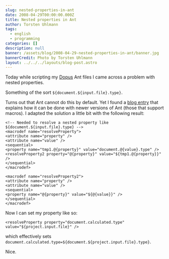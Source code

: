 ```yaml
---
slug: nested-properties-in-ant
date: 2008-04-29T00:00:00.000Z
title: Nested properties in Ant
author: Torsten Uhlmann
tags:
  - english
  - programming
categories: []
description: null
banner: /assets/blog/2008-04-29-nested-properties-in-ant/banner.jpg
bannerCredit: Photo by Torsten Uhlmann
layout: ../../../layouts/blog-post.astro
---
```


Today while scripting my [Dopus](http://cms.agynamix.de/downloads/cat_view-2.html) Ant files I came across a problem with nested properties.

Something of the sort `${document.${input.file}.type}`.

Turns out that Ant cannot do this by default. Yet I found a [blog entry](http://blog.joerghoh.de/index.php?/archives/93-Ant-Properties-indirekt-aufloesen.html) that explains how it can be done with newer versions of Ant (those that support macros). I adapted the solution a little bit with the following result:

```
<!-- Needed to resolve a nested property like ${document.${input.file}.type} -->
<macrodef name="resolveProperty">
<attribute name="property" />
<attribute name="value" />
<sequential>
<property name="tmp1.@{property}" value="document.@{value}.type" />
<resolveProperty2 property="@{property}" value="${tmp1.@{property}}" />
</sequential>
</macrodef>

<macrodef name="resolveProperty2">
<attribute name="property" />
<attribute name="value" />
<sequential>
<property name="@{property}" value="${@{value}}" />
</sequential>
</macrodef>
```

Now I can set my property like so:

```
<resolveProperty property="document.calculated.type" value="${project.input.file}" />
```

which effectively sets `document.calculated.type=${document.${project.input.file}.type}`.

Nice.
